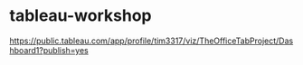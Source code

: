 # tableau-workshop

https://public.tableau.com/app/profile/tim3317/viz/TheOfficeTabProject/Dashboard1?publish=yes